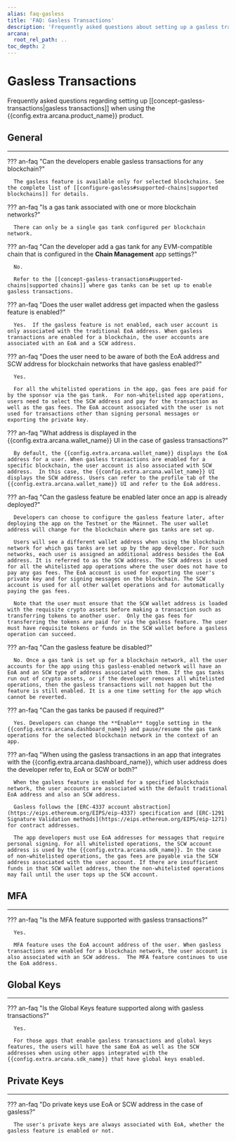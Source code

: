 ```yaml
---
alias: faq-gasless
title: 'FAQ: Gasless Transactions'
description: 'Frequently asked questions about setting up a gasless transactions, the Web3 app developer and user experience.'
arcana:
  root_rel_path: ..
toc_depth: 2
---
```


# Gasless Transactions

Frequently asked questions regarding setting up [[concept-gasless-transactions|gasless transactions]] when using the {{config.extra.arcana.product_name}} product.

## General

---

??? an-faq "Can the developers enable gasless transactions for any blockchain?"

      The gasless feature is available only for selected blockchains. See the complete list of [[configure-gasless#supported-chains|supported blockchains]] for details.

??? an-faq "Is a gas tank associated with one or more blockchain networks?"

      There can only be a single gas tank configured per blockchain network.

??? an-faq "Can the developer add a gas tank for any EVM-compatible chain that is configured in the **Chain Management** app settings?"

      No. 
      
      Refer to the [[concept-gasless-transactions#supported-chains|supported chains]] where gas tanks can be set up to enable gasless transactions.

??? an-faq "Does the user wallet address get impacted when the gasless feature is enabled?"

      Yes.  If the gasless feature is not enabled, each user account is only associated with the traditional EoA address. When gasless transactions are enabled for a blockchain, the user accounts are associated with an EoA and a SCW address.

??? an-faq "Does the user need to be aware of both the EoA address and SCW address for blockchain networks that have gasless enabled?"

      Yes.

      For all the whitelisted operations in the app, gas fees are paid for by the sponsor via the gas tank.  For non-whitelisted app operations, users need to select the SCW address and pay for the transaction as well as the gas fees. The EoA account associated with the user is not used for transactions other than signing personal messages or exporting the private key.

??? an-faq "What address is displayed in the {{config.extra.arcana.wallet_name}} UI in the case of gasless transactions?"

      By default, the {{config.extra.arcana.wallet_name}} displays the EoA address for a user. When gasless transactions are enabled for a specific blockchain, the user account is also associated with SCW address.  In this case, the {{config.extra.arcana.wallet_name}} UI displays the SCW address. Users can refer to the profile tab of the {{config.extra.arcana.wallet_name}} UI and refer to the EoA address. 

??? an-faq "Can the gasless feature be enabled later once an app is already deployed?"

      Developers can choose to configure the gasless feature later, after deploying the app on the Testnet or the Mainnet. The user wallet address will change for the blockchain where gas tanks are set up.

      Users will see a different wallet address when using the blockchain network for which gas tanks are set up by the app developer. For such networks, each user is assigned an additional address besides the EoA address. It is referred to as the SCW address. The SCW address is used for all the whitelisted app operations where the user does not have to pay any gas fees. The EoA account is used for exporting the user's private key and for signing messages on the blockchain. The SCW account is used for all other wallet operations and for automatically paying the gas fees.  

      Note that the user must ensure that the SCW wallet address is loaded with the requisite crypto assets before making a transaction such as transferring tokens to another user.  Only the gas fees for transferring the tokens are paid for via the gasless feature. The user must have requisite tokens or funds in the SCW wallet before a gasless operation can succeed. 

??? an-faq "Can the gasless feature be disabled?"

      No. Once a gas tank is set up for a blockchain network, all the user accounts for the app using this gasless-enabled network will have an EoA and an SCW type of address associated with them. If the gas tanks run out of crypto assets, or if the developer removes all whitelisted operations, then the gasless transactions will not happen but the feature is still enabled. It is a one time setting for the app which cannot be reverted.

??? an-faq "Can the gas tanks be paused if required?"

      Yes. Developers can change the **Enable** toggle setting in the {{config.extra.arcana.dashboard_name}} and pause/resume the gas tank operations for the selected blockchain network in the context of an app.

??? an-faq "When using the gasless transactions in an app that integrates with the {{config.extra.arcana.dashboard_name}}, which user address does the developer refer to, EoA or SCW or both?"

      When the gasless feature is enabled for a specified blockchain network, the user accounts are associated with the default traditional EoA address and also an SCW address. 
      
      Gasless follows the [ERC-4337 account abstraction](https://eips.ethereum.org/EIPS/eip-4337) specification and [ERC-1291 Signature Validation methods](https://eips.ethereum.org/EIPS/eip-1271) for contract addresses.  
      
      The app developers must use EoA addresses for messages that require personal signing. For all whitelisted operations, the SCW account address is used by the {{config.extra.arcana.sdk_name}}. In the case of non-whitelisted operations, the gas fees are payable via the SCW address associated with the user account. If there are insufficient funds in that SCW wallet address, then the non-whitelisted operations may fail until the user tops up the SCW account.

## MFA

---

??? an-faq "Is the MFA feature supported with gasless transactions?"

      Yes.
      
      MFA feature uses the EoA account address of the user. When gasless transactions are enabled for a blockchain network, the user account is also associated with an SCW address.  The MFA feature continues to use the EoA address. 

## Global Keys

---

??? an-faq "Is the Global Keys feature supported along with gasless transactions?"

      Yes.

      For those apps that enable gasless transactions and global keys features, the users will have the same EoA as well as the SCW addresses when using other apps integrated with the {{config.extra.arcana.sdk_name}} that have global keys enabled.

## Private Keys

---

??? an-faq "Do private keys use EoA or SCW address in the case of gasless?"

      The user's private keys are always associated with EoA, whether the gasless feature is enabled or not.